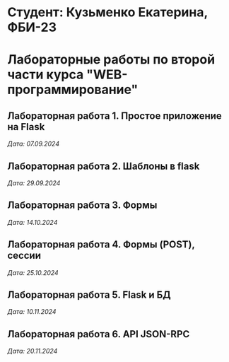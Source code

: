 # Студент: Кузьменко Екатерина, ФБИ-23

# Лабораторные работы по второй части курса "WEB-программирование"

## Лабораторная работа 1. Простое приложение на Flask

*Дата: 07.09.2024*

## Лабораторная работа 2. Шаблоны в flask

*Дата: 29.09.2024*

## Лабораторная работа 3. Формы
*Дата: 14.10.2024*

## Лабораторная работа 4. Формы (POST), сессии
*Дата: 25.10.2024*

## Лабораторная работа 5. Flask и БД
*Дата: 10.11.2024*

## Лабораторная работа 6. API JSON-RPC
*Дата: 20.11.2024*
